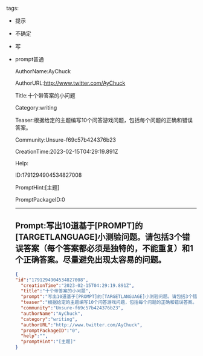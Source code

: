   tags: 
- 提示
- 不确定
- 写
- prompt普通

  AuthorName:AyChuck

  AuthorURL:http://www.twitter.com/AyChuck

  Title:十个带答案的小问题

  Category:writing

  Teaser:根据给定的主题编写10个问答游戏问题，包括每个问题的正确和错误答案。

  Community:Unsure-f69c57b424376b23

  CreationTime:2023-02-15T04:29:19.891Z

  Help:

  ID:1791294904534827008

  PromptHint:[主题]

  PromptPackageID:0

  ---

  ## Prompt:写出10道基于[PROMPT]的[TARGETLANGUAGE]小测验问题。请包括3个错误答案（每个答案都必须是独特的，不能重复）和1个正确答案。尽量避免出现太容易的问题。

  ```json
  {
  "id":"1791294904534827008",
    "creationTime":"2023-02-15T04:29:19.891Z",
    "title":"十个带答案的小问题",
    "prompt":"写出10道基于[PROMPT]的[TARGETLANGUAGE]小测验问题。请包括3个错误答案（每个答案都必须是独特的，不能重复）和1个正确答案。尽量避免出现太容易的问题。",
    "teaser":"根据给定的主题编写10个问答游戏问题，包括每个问题的正确和错误答案。",
    "community":"Unsure-f69c57b424376b23",
    "authorName":"AyChuck",
    "category":"writing",
    "authorURL":"http://www.twitter.com/AyChuck",
    "promptPackageID":"0",
    "help":"",
    "promptHint":"[主题]"
  }
  ```
